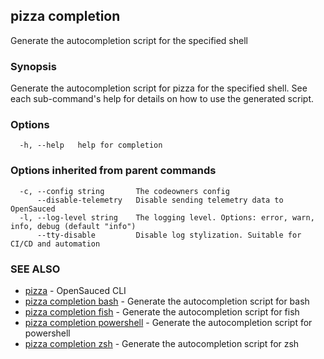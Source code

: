 ## pizza completion

Generate the autocompletion script for the specified shell

### Synopsis

Generate the autocompletion script for pizza for the specified shell.
See each sub-command's help for details on how to use the generated script.


### Options

```
  -h, --help   help for completion
```

### Options inherited from parent commands

```
  -c, --config string       The codeowners config
      --disable-telemetry   Disable sending telemetry data to OpenSauced
  -l, --log-level string    The logging level. Options: error, warn, info, debug (default "info")
      --tty-disable         Disable log stylization. Suitable for CI/CD and automation
```

### SEE ALSO

* [pizza](pizza.md)	 - OpenSauced CLI
* [pizza completion bash](pizza_completion_bash.md)	 - Generate the autocompletion script for bash
* [pizza completion fish](pizza_completion_fish.md)	 - Generate the autocompletion script for fish
* [pizza completion powershell](pizza_completion_powershell.md)	 - Generate the autocompletion script for powershell
* [pizza completion zsh](pizza_completion_zsh.md)	 - Generate the autocompletion script for zsh

